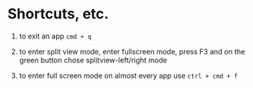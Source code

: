 # Shortcuts, etc.

1. to exit an app `cmd + q`

2. to enter split view mode, enter fullscreen mode, press F3 and on the green button chose splitview-left/right mode

3. to enter full screen mode on almost every app use `ctrl + cmd + f`
